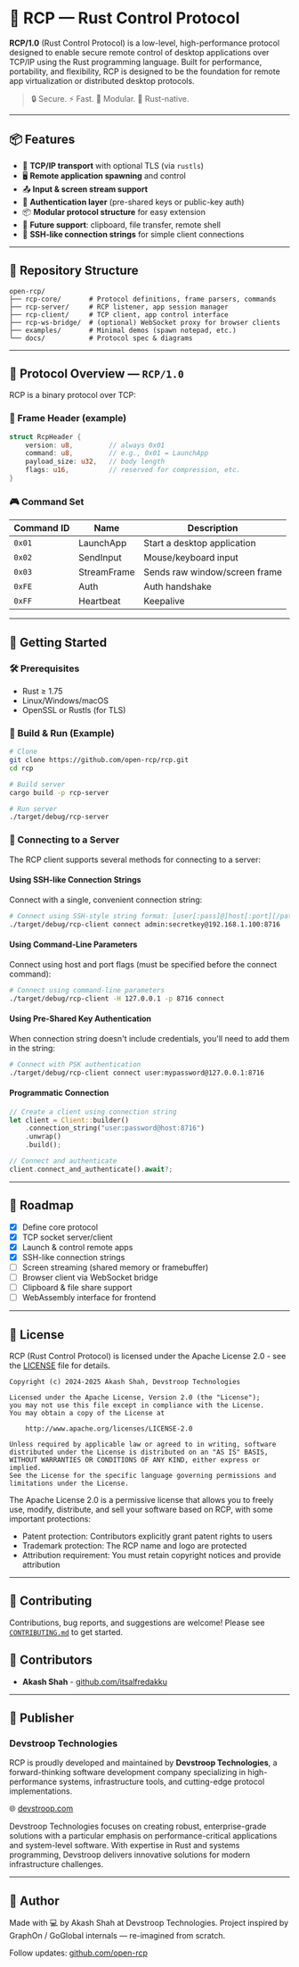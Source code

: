 # 🦀 RCP — Rust Control Protocol

**RCP/1.0** (Rust Control Protocol) is a low-level, high-performance protocol designed to enable secure remote control of desktop applications over TCP/IP using the Rust programming language. Built for performance, portability, and flexibility, RCP is designed to be the foundation for remote app virtualization or distributed desktop protocols.

> 🔒 Secure. ⚡ Fast. 🧩 Modular. 🦀 Rust-native.

---

## 📦 Features

- 🔌 **TCP/IP transport** with optional TLS (via `rustls`)
- 🖥️ **Remote application spawning** and control
- 📤 **Input & screen stream support**
- 🔐 **Authentication layer** (pre-shared keys or public-key auth)
- 📦 **Modular protocol structure** for easy extension
- 📁 **Future support**: clipboard, file transfer, remote shell
- 🔗 **SSH-like connection strings** for simple client connections

---

## 📁 Repository Structure

```
open-rcp/
├── rcp-core/       # Protocol definitions, frame parsers, commands
├── rcp-server/     # RCP listener, app session manager
├── rcp-client/     # TCP client, app control interface
├── rcp-ws-bridge/  # (optional) WebSocket proxy for browser clients
├── examples/       # Minimal demos (spawn notepad, etc.)
└── docs/           # Protocol spec & diagrams
```

---

## 📡 Protocol Overview — `RCP/1.0`

RCP is a binary protocol over TCP:

### 🔧 Frame Header (example)
```rust
struct RcpHeader {
    version: u8,         // always 0x01
    command: u8,         // e.g., 0x01 = LaunchApp
    payload_size: u32,   // body length
    flags: u16,          // reserved for compression, etc.
}
```

### 🎮 Command Set

| Command ID | Name        | Description                   |
| ---------- | ----------- | ----------------------------- |
| `0x01`     | LaunchApp   | Start a desktop application   |
| `0x02`     | SendInput   | Mouse/keyboard input          |
| `0x03`     | StreamFrame | Sends raw window/screen frame |
| `0xFE`     | Auth        | Auth handshake                |
| `0xFF`     | Heartbeat   | Keepalive                     |

---

## 🚀 Getting Started

### 🛠️ Prerequisites

* Rust ≥ 1.75
* Linux/Windows/macOS
* OpenSSL or Rustls (for TLS)

### 🔧 Build & Run (Example)

```bash
# Clone
git clone https://github.com/open-rcp/rcp.git
cd rcp

# Build server
cargo build -p rcp-server

# Run server
./target/debug/rcp-server
```

### 🔌 Connecting to a Server

The RCP client supports several methods for connecting to a server:

#### Using SSH-like Connection Strings

Connect with a single, convenient connection string:

```bash
# Connect using SSH-style string format: [user[:pass]@]host[:port][/path]
./target/debug/rcp-client connect admin:secretkey@192.168.1.100:8716
```

#### Using Command-Line Parameters

Connect using host and port flags (must be specified before the connect command):

```bash
# Connect using command-line parameters
./target/debug/rcp-client -H 127.0.0.1 -p 8716 connect
```

#### Using Pre-Shared Key Authentication

When connection string doesn't include credentials, you'll need to add them in the string:

```bash
# Connect with PSK authentication
./target/debug/rcp-client connect user:mypassword@127.0.0.1:8716
```

#### Programmatic Connection

```rust
// Create a client using connection string
let client = Client::builder()
    .connection_string("user:password@host:8716")
    .unwrap()
    .build();

// Connect and authenticate
client.connect_and_authenticate().await?;
```

---

## 🧱 Roadmap

* [x] Define core protocol
* [x] TCP socket server/client
* [x] Launch & control remote apps
* [x] SSH-like connection strings
* [ ] Screen streaming (shared memory or framebuffer)
* [ ] Browser client via WebSocket bridge
* [ ] Clipboard & file share support
* [ ] WebAssembly interface for frontend

---

## 📄 License

RCP (Rust Control Protocol) is licensed under the Apache License 2.0 - see the [LICENSE](LICENSE) file for details.

```
Copyright (c) 2024-2025 Akash Shah, Devstroop Technologies

Licensed under the Apache License, Version 2.0 (the "License");
you may not use this file except in compliance with the License.
You may obtain a copy of the License at

    http://www.apache.org/licenses/LICENSE-2.0

Unless required by applicable law or agreed to in writing, software
distributed under the License is distributed on an "AS IS" BASIS,
WITHOUT WARRANTIES OR CONDITIONS OF ANY KIND, either express or implied.
See the License for the specific language governing permissions and
limitations under the License.
```

The Apache License 2.0 is a permissive license that allows you to freely use, modify, distribute, and sell your software based on RCP, with some important protections:

- Patent protection: Contributors explicitly grant patent rights to users
- Trademark protection: The RCP name and logo are protected
- Attribution requirement: You must retain copyright notices and provide attribution

---

## 🤝 Contributing

Contributions, bug reports, and suggestions are welcome!
Please see [`CONTRIBUTING.md`](./CONTRIBUTING.md) to get started.

## 👥 Contributors

- **Akash Shah** - [github.com/itsalfredakku](https://github.com/itsalfredakku)

---

## 🏢 Publisher

### Devstroop Technologies

RCP is proudly developed and maintained by **Devstroop Technologies**, a forward-thinking software development company specializing in high-performance systems, infrastructure tools, and cutting-edge protocol implementations.

🌐 [devstroop.com](https://devstroop.com)

Devstroop Technologies focuses on creating robust, enterprise-grade solutions with a particular emphasis on performance-critical applications and system-level software. With expertise in Rust and systems programming, Devstroop delivers innovative solutions for modern infrastructure challenges.

---

## 🧠 Author

Made with 💻 by Akash Shah at Devstroop Technologies.
Project inspired by GraphOn / GoGlobal internals — re-imagined from scratch.

Follow updates: [github.com/open-rcp](https://github.com/open-rcp)